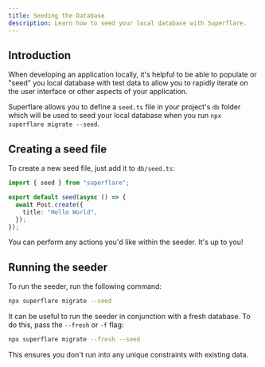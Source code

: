 ```yaml
---
title: Seeding the Database
description: Learn how to seed your local database with Superflare.
---
```


## Introduction

When developing an application locally, it's helpful to be able to populate or "seed" you local database with test data to allow you to rapidly iterate on the user interface or other aspects of your application.

Superflare allows you to define a `seed.ts` file in your project's `db` folder which will be used to seed your local database when you run `npx superflare migrate --seed`.

## Creating a seed file

To create a new seed file, just add it to `db/seed.ts`:

```ts
import { seed } from "superflare";

export default seed(async () => {
  await Post.create({
    title: "Hello World",
  });
});
```

You can perform any actions you'd like within the seeder. It's up to you!

## Running the seeder

To run the seeder, run the following command:

```bash
npx superflare migrate --seed
```

It can be useful to run the seeder in conjunction with a fresh database. To do this, pass the `--fresh` or `-f` flag:

```bash
npx superflare migrate --fresh --seed
```

This ensures you don't run into any unique constraints with existing data.
